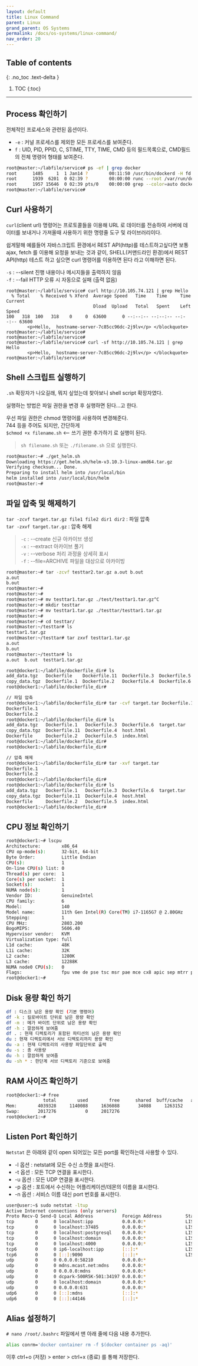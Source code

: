 ```yaml
---
layout: default
title: Linux Command
parent: Linux
grand_parent: OS Systems
permalink: /docs/os-systems/linux-command/
nav_order: 20
---
```


## Table of contents
{: .no_toc .text-delta }

1. TOC
{:toc}


---


## Process 확인하기


전체적인 프로세스와 관련된 옵션이다.

-   `-e` : 커널 프로세스를 제외한 모든 프로세스를 보여준다.
-   `f` : UID, PID, PPID, C, STIME, TTY, TIME, CMD 등의 필드목록으로, CMD필드의 전체 명령어 형태를 보여준다.

```bash
root@master:~/labfile/service# ps -ef | grep docker
root      1485     1  1 Jan14 ?        00:11:50 /usr/bin/dockerd -H fd:// --containerd=/run/containerd/containerd.sock
root      1939  6201  0 02:39 ?        00:00:00 runc --root /var/run/docker/runtime-runc/moby --log /run/containerd/io.containerd.runtime.v2.task/moby/f15696723766975a8c120d6cd8a6d77161135b013c13ed80c158331843cd1a6a/log.json --log-format json --systemd-cgroup exec --process /tmp/runc-process236202202 --detach --pid-file /run/containerd/io.containerd.runtime.v2.task/moby/f15696723766975a8c120d6cd8a6d77161135b013c13ed80c158331843cd1a6a/0a2cb1a2031224ed66bb0bb8b9a23bc295c7b0c7d29a37ed774f14d8072f8f6d.pid f15696723766975a8c120d6cd8a6d77161135b013c13ed80c158331843cd1a6a
root      1957 15646  0 02:39 pts/0    00:00:00 grep --color=auto docker
root@master:~/labfile/service#
```

## Curl 사용하기

`curl`(client url) 명령어는 프로토콜들을 이용해 URL 로 데이터를 전송하여 서버에 데이터를 보내거나 가져올때 사용하기 위한 명령줄 도구 및 라이브러리이다.

쉽게말해 예를들어 자바스크립트 환경에서 REST API(http)를 테스트하고싶다면 보통 ajax, fetch 를 이용해 요청을 보내는 것과 같이, SHELL(커맨드라인 환경)에서 REST API(http) 테스트 하고 싶으면 curl 명령어를 이용하면 된다 라고 이해하면 된다.



`-s` : --silent 진행 내용이나 메시지들을 출력하지 않음  
`-f` : --fail HTTP 오류 시 자동으로 실패 (출력 없음)

```
root@master:~/labfile/service# curl http://10.105.74.121 | grep Hello
  % Total    % Received % Xferd  Average Speed   Time    Time     Time  Current
                                 Dload  Upload   Total   Spent    Left  Speed
100   318  100   318    0     0  63600      0 --:--:-- --:--:-- --:--:-- 63600
        <p>Hello,  hostname-server-7c85cc96dc-2j9lv</p> </blockquote>
root@master:~/labfile/service#
root@master:~/labfile/service#
root@master:~/labfile/service# curl -sf http://10.105.74.121 | grep Hello
        <p>Hello,  hostname-server-7c85cc96dc-2j9lv</p> </blockquote>
root@master:~/labfile/service#
```

## Shell 스크립트 실행하기

`.sh` 확장자가 나오길래, 뭐지 싶었는데 찾아보니 shell script 확장자였다.

실행하는 방법은 파일 권한을 변경 후 실행하면 된다...고 한다.

우선 파일 권한은 chmod 명령어를 사용하여 변경해준다.  
744 등을 주어도 되지만, 간단하게  
`$chmod +x filename.sh` <-- 쓰기 권한 추가하기 로 실행이 된다.

> `sh filename.sh` 또는 `./filename.sh` 으로 실행한다.

```bash
root@master:~# ./get_helm.sh
Downloading https://get.helm.sh/helm-v3.10.3-linux-amd64.tar.gz
Verifying checksum... Done.
Preparing to install helm into /usr/local/bin
helm installed into /usr/local/bin/helm
root@master:~#
```

## 파일 압축 및 해제하기

`tar -zcvf target.tar.gz file1 file2 dir1 dir2` : 파일 압축  
`tar -zxvf target.tar.gz` : 압축 해제

> `-c` : --create 신규 아카이브 생성  
> `-x` : --extract 아카이브 풀기  
> `-v` : --verbose 처리 과정을 상세히 표시  
> `-f` : --file=ARCHIVE 파일을 대상으로 아카이빙

```bash
root@master:~# tar -zcvf testtar2.tar.gz a.out b.out
a.out
b.out
root@master:~#
root@master:~#
root@master:~# mv testtar1.tar.gz ./test/testtar1.tar.gz^C
root@master:~# mkdir testtar
root@master:~# mv testtar1.tar.gz ./testtar/testtar1.tar.gz
root@master:~#
root@master:~# cd testtar/
root@master:~/testtar# ls
testtar1.tar.gz
root@master:~/testtar# tar zxvf testtar1.tar.gz
a.out
b.out
root@master:~/testtar# ls
a.out  b.out  testtar1.tar.gz
```

```bash
root@docker1:~/labfile/dockerfile_dir# ls
add_data.tgz   Dockerfile    Dockerfile.11  Dockerfile.3  Dockerfile.5  host.html
copy_data.tgz  Dockerfile.1  Dockerfile.2   Dockerfile.4  Dockerfile.6  index.html
root@docker1:~/labfile/dockerfile_dir#

// 파일 압축
root@docker1:~/labfile/dockerfile_dir# tar -cvf target.tar Dockerfile.1 Dockerfile.2
Dockerfile.1
Dockerfile.2
root@docker1:~/labfile/dockerfile_dir# ls
add_data.tgz   Dockerfile.1   Dockerfile.3  Dockerfile.6  target.tar
copy_data.tgz  Dockerfile.11  Dockerfile.4  host.html
Dockerfile     Dockerfile.2   Dockerfile.5  index.html
root@docker1:~/labfile/dockerfile_dir#
root@docker1:~/labfile/dockerfile_dir#  

// 압축 해제
root@docker1:~/labfile/dockerfile_dir# tar -xvf target.tar
Dockerfile.1
Dockerfile.2
root@docker1:~/labfile/dockerfile_dir#
root@docker1:~/labfile/dockerfile_dir# ls
add_data.tgz   Dockerfile.1   Dockerfile.3  Dockerfile.6  target.tar
copy_data.tgz  Dockerfile.11  Dockerfile.4  host.html
Dockerfile     Dockerfile.2   Dockerfile.5  index.html
root@docker1:~/labfile/dockerfile_dir#

```

## CPU 정보 확인하기

```bash
root@docker1:~# lscpu
Architecture:        x86_64
CPU op-mode(s):      32-bit, 64-bit
Byte Order:          Little Endian
CPU(s):              1
On-line CPU(s) list: 0
Thread(s) per core:  1
Core(s) per socket:  1
Socket(s):           1
NUMA node(s):        1
Vendor ID:           GenuineIntel
CPU family:          6
Model:               140
Model name:          11th Gen Intel(R) Core(TM) i7-1165G7 @ 2.80GHz
Stepping:            1
CPU MHz:             2803.200
BogoMIPS:            5606.40
Hypervisor vendor:   KVM
Virtualization type: full
L1d cache:           48K
L1i cache:           32K
L2 cache:            1280K
L3 cache:            12288K
NUMA node0 CPU(s):   0
Flags:               fpu vme de pse tsc msr pae mce cx8 apic sep mtrr pge mca cmov pat pse36 clflush mmx fxsr sse sse2 ht syscall nx rdtscp lm constant_tsc rep_good nopl xtopology nonstop_tsc cpuid tsc_known_freq pni pclmulqdq monitor ssse3 cx16 pcid sse4_1 sse4_2 x2apic movbe popcnt aes xsave avx rdrand hypervisor lahf_lm abm 3dnowprefetch invpcid_single fsgsbase avx2 invpcid rdseed clflushopt md_clear flush_l1d arch_capabilities
root@docker1:~#
```

## Disk 용량 확인 하기

```bash
df : 디스크 남은 용량 확인 (기본 명령어)
df -k : 킬로바이트 단위로 남은 용량 확인
df -m : 메가 바이트 단위로 남은 용량 확인
df -h : 깔끔하게 보여줌
df . : 현재 디렉토리가 포함된 파티션의 남은 용량 확인
du : 현재 디렉토리에서 서브 디렉토리까지 용량 확인
du -a : 현재 디렉토리의 사용량 파일단위로 출력
du -s : 총 사용량
du -h : 깔끔하게 보여줌
du -sh * : 한단계 서브 디렉토리 기준으로 보여줌
```

## RAM 사이즈 확인하기

```bash
root@docker1:~# free
              total        used        free      shared  buff/cache   available
Mem:        4039328     1140088     1636088       34088     1263152     2608324
Swap:       2017276           0     2017276
root@docker1:~#
```

## Listen Port 확인하기

`Netstat` 은 아래와 같이 open 되어있는 모든 port를 확인하는데 사용할 수 있다.

 

- -l 옵션 : netstat에 모든 수신 소켓을 표시한다.
- -t 옵션 : 모든 TCP 연결을 표시한다.
- -u 옵션 : 모든 UDP 연결을 표시한다.
- -p 옵션 : 포트에서 수신하는 어플리케이션/데몬의 이름을 표시한다.
- -n 옵션 : 서비스 이름 대신 port 번호를 표시한다.

```bash
user@user:~$ sudo netstat -ltup
Active Internet connections (only servers)
Proto Recv-Q Send-Q Local Address           Foreign Address         State       PID/Program name    
tcp        0      0 localhost:ipp           0.0.0.0:*               LISTEN      899/cupsd           
tcp        0      0 localhost:37485         0.0.0.0:*               LISTEN      1034/containerd     
tcp        0      0 localhost:postgresql    0.0.0.0:*               LISTEN      1129/postgres       
tcp        0      0 localhost:domain        0.0.0.0:*               LISTEN      796/systemd-resolve 
tcp        0      0 localhost:4000          0.0.0.0:*               LISTEN      35497/ruby2.7       
tcp6       0      0 ip6-localhost:ipp       [::]:*                  LISTEN      899/cupsd           
tcp6       0      0 [::]:9090               [::]:*                  LISTEN      982/java            
udp        0      0 0.0.0.0:58210           0.0.0.0:*                           894/avahi-daemon: r 
udp        0      0 mdns.mcast.net:mdns     0.0.0.0:*                           2999/chrome         
udp        0      0 0.0.0.0:mdns            0.0.0.0:*                           894/avahi-daemon: r 
udp        0      0 dcpark-500R5K-501:34197 0.0.0.0:*                           2999/chrome         
udp        0      0 localhost:domain        0.0.0.0:*                           796/systemd-resolve 
udp        0      0 0.0.0.0:631             0.0.0.0:*                           975/cups-browsed    
udp6       0      0 [::]:mdns               [::]:*                              894/avahi-daemon: r 
udp6       0      0 [::]:44146              [::]:*                              894/avahi-daemon: r 
```




## Alias 설정하기

`# nano /root/.bashrc` 파일에서 맨 아래 줄에 다음 내용 추가한다.

```bash
alias conrm='docker container rm -f $(docker container ps -aq)'
```

이후 ctrl+o (저장) > enter > ctrl+x (종료) 를 통해 저장한다.
